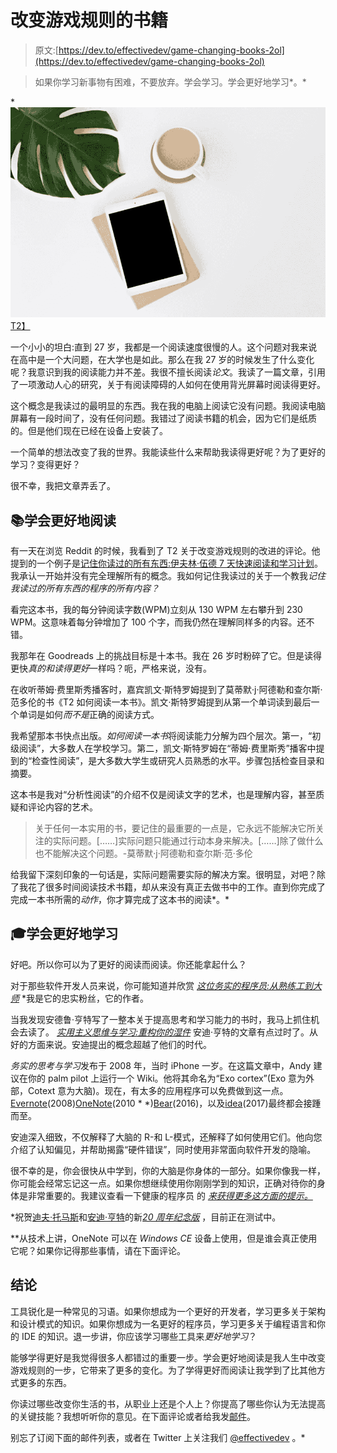 # 改变游戏规则的书籍

> 原文:[https://dev.to/effectivedev/game-changing-books-2ol](https://dev.to/effectivedev/game-changing-books-2ol)

> 如果你学习新事物有困难，不要放弃。学会学习。学会更好地学习*。*

 *[![Game-Changing Books](img/e3b70e4b444283eb015fd98d8267610b.png)T2】](https://res.cloudinary.com/practicaldev/image/fetch/s--0khLcTPY--/c_limit%2Cf_auto%2Cfl_progressive%2Cq_auto%2Cw_880/https://images.unsplash.com/photo-1528297506728-9533d2ac3fa4%3Fixlib%3Drb-1.2.1%26q%3D80%26fm%3Djpg%26crop%3Dentropy%26cs%3Dtinysrgb%26w%3D1080%26fit%3Dmax%26ixid%3DeyJhcHBfaWQiOjExNzczfQ)

一个小小的坦白:直到 27 岁，我都是一个阅读速度很慢的人。这个问题对我来说在高中是一个大问题，在大学也是如此。那么在我 27 岁的时候发生了什么变化呢？我意识到我的阅读能力并不差。我很不擅长阅读*论文*。我读了一篇文章，引用了一项激动人心的研究，关于有阅读障碍的人如何在使用背光屏幕时阅读得更好。

这个概念是我读过的最明显的东西。我在我的电脑上阅读它没有问题。我阅读电脑屏幕有一段时间了，没有任何问题。我错过了阅读书籍的机会，因为它们是纸质的。但是他们现在已经在设备上安装了。

一个简单的想法改变了我的世界。我能读些什么来帮助我读得更好呢？为了更好的学习？变得更好？

很不幸，我把文章弄丢了。

## [](#learn-to-read-better)📚学会更好地阅读

有一天在浏览 Reddit 的时候，我看到了 T2 关于改变游戏规则的改进的评论。他提到的一个例子是[记住你读过的所有东西:伊夫林·伍德 7 天快速阅读和学习计划](https://amzn.to/2zJh5qg)。我承认一开始并没有完全理解所有的概念。我如何记住我读过的关于一个教我*记住我读过的所有东西的程序的所有内容？*

看完这本书，我的每分钟阅读字数(WPM)立刻从 130 WPM 左右攀升到 230 WPM。这意味着每分钟增加了 100 个字，而我仍然在理解同样多的内容。还不错。

我那年在 Goodreads 上的挑战目标是十本书。我在 26 岁时粉碎了它。但是读得更快*真的和读得更好*一样吗？呃，严格来说，没有。

在收听蒂姆·费里斯秀播客时，嘉宾凯文·斯特罗姆提到了莫蒂默·j·阿德勒和查尔斯·范多伦的书《T2 如何阅读一本书》。凯文·斯特罗姆提到从第一个单词读到最后一个单词是如何*而不是*正确的阅读方式。

我希望那本书快点出版。*如何阅读一本书*将阅读能力分解为四个层次。第一，“初级阅读”，大多数人在学校学习。第二，凯文·斯特罗姆在“蒂姆·费里斯秀”播客中提到的“检查性阅读”，是大多数大学生或研究人员熟悉的水平。步骤包括检查目录和摘要。

这本书是我对“分析性阅读”的介绍不仅是阅读文字的艺术，也是理解内容，甚至质疑和评论内容的艺术。

> 关于任何一本实用的书，要记住的最重要的一点是，它永远不能解决它所关注的实际问题。[……]实际问题只能通过行动本身来解决。[……]除了做什么也不能解决这个问题。-莫蒂默·j·阿德勒和查尔斯·范·多伦

给我留下深刻印象的一句话是，实际问题需要实际的解决方案。很明显，对吧？除了我花了很多时间阅读技术书籍，却从来没有真正去做书中的工作。直到你完成了完成一本书所需的*动作*，你才算完成了这本书的阅读*。*

## [](#learn-to-learn-better)🎓学会更好地学习

好吧。所以你可以为了更好的阅读而阅读。你还能拿起什么？

对于那些软件开发人员来说，你可能知道并欣赏 [*这位务实的程序员:从熟练工到大师*](https://amzn.to/2ZFX6mU) *我是它的忠实粉丝，它的作者。

当我发现安德鲁·亨特写了一整本关于提高思考和学习能力的书时，我马上抓住机会去读了。 [*实用主义思维与学习:重构你的湿件*](https://amzn.to/2ZNspMC) 安迪·亨特的文章有点过时了。从好的方面来说。安迪提出的概念超越了他们的时代。

*务实的思考与学习*发布于 2008 年，当时 iPhone 一岁。在这篇文章中，Andy 建议在你的 palm pilot 上运行一个 Wiki。他将其命名为“Exo cortex”(Exo 意为外部，Cotext 意为大脑)。现在，有太多的应用程序可以免费做到这一点。[Evernote](http://Evernote.com)(2008)[OneNote](https://www.onenote.com)(2010 * *)[Bear](https://bear.app)(2016)，以及[idea](https://www.notion.so/)(2017)最终都会接踵而至。

安迪深入细致，不仅解释了大脑的 R-和 L-模式，还解释了如何使用它们。他向您介绍了认知偏见，并帮助揭露“硬件错误”，同时使用非常面向软件开发的隐喻。

很不幸的是，你会很快从中学到，你的大脑是你身体的一部分。如果你像我一样，你可能会经常忘记这一点。如果你想继续使用你刚刚学到的知识，正确对待你的身体是非常重要的。我建议查看一下健康的程序员 的 [*来获得更多这方面的提示。*](https://pragprog.com/book/jkthp/the-healthy-programmer)

*祝贺[迪夫·托马斯](https://twitter.com/PragDave)和[安迪·亨特](https://twitter.com/PragmaticAndy)的新[*20 周年纪念版*](https://pragprog.com/book/tpp20/the-pragmatic-programmer-20th-anniversary-edition) ，目前正在测试中。

**从技术上讲，OneNote 可以在 *Windows CE* 设备上使用，但是谁会真正使用它呢？如果你记得那些事情，请在下面评论。

## [](#conclusion)结论

工具锐化是一种常见的习语。如果你想成为一个更好的开发者，学习更多关于架构和设计模式的知识。如果你想成为一名更好的程序员，学习更多关于编程语言和你的 IDE 的知识。退一步讲，你应该学习哪些工具来*更好地学习*？

能够学得更好是我觉得很多人都错过的重要一步。学会更好地阅读是我人生中改变游戏规则的一步，它带来了更多的变化。为了学得更好而阅读让我学到了比其他方式更多的东西。

你读过哪些改变你生活的书，从职业上还是个人上？你提高了哪些你认为无法提高的关键技能？我想听听你的意见。在下面评论或者给我发[邮件](//mailto:jake@effectivedev.com)。

别忘了订阅下面的邮件列表，或者在 Twitter 上关注我们 [@effectivedev](https://twitter.com/effectivedev) 。*